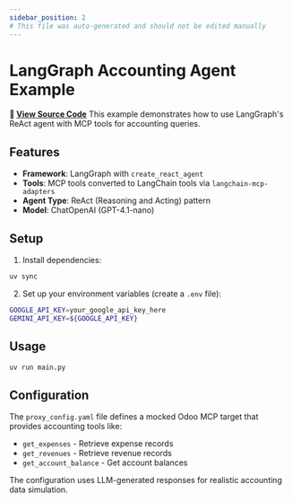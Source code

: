 ```yaml
---
sidebar_position: 2
# This file was auto-generated and should not be edited manually
---
```


# LangGraph Accounting Agent Example

**📂 [View Source Code](https://github.com/agentiqs/mcp-kit-python/tree/b45137cd99da185d02ec2d2f4642b1364c95d49d/examples/langgraph)**
This example demonstrates how to use LangGraph's ReAct agent with MCP tools for accounting queries.

## Features

- **Framework**: LangGraph with `create_react_agent`
- **Tools**: MCP tools converted to LangChain tools via `langchain-mcp-adapters`
- **Agent Type**: ReAct (Reasoning and Acting) pattern
- **Model**: ChatOpenAI (GPT-4.1-nano)

## Setup

1. Install dependencies:
```bash
uv sync
```

2. Set up your environment variables (create a `.env` file):
```bash
GOOGLE_API_KEY=your_google_api_key_here
GEMINI_API_KEY=${GOOGLE_API_KEY}
```

## Usage

```bash
uv run main.py
```

## Configuration

The `proxy_config.yaml` file defines a mocked Odoo MCP target that provides accounting tools like:
- `get_expenses` - Retrieve expense records
- `get_revenues` - Retrieve revenue records
- `get_account_balance` - Get account balances

The configuration uses LLM-generated responses for realistic accounting data simulation.
